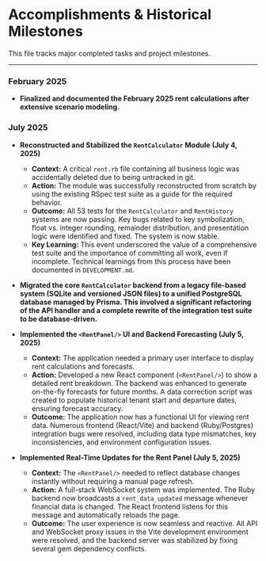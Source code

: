 # Accomplishments & Historical Milestones

This file tracks major completed tasks and project milestones.

---

### February 2025

*   **Finalized and documented the February 2025 rent calculations after extensive scenario modeling.**

### July 2025

*   **Reconstructed and Stabilized the `RentCalculator` Module (July 4, 2025)**
    *   **Context:** A critical `rent.rb` file containing all business logic was accidentally deleted due to being untracked in git.
    *   **Action:** The module was successfully reconstructed from scratch by using the existing RSpec test suite as a guide for the required behavior.
    - **Outcome:** All 53 tests for the `RentCalculator` and `RentHistory` systems are now passing. Key bugs related to key symbolization, float vs. integer rounding, remainder distribution, and presentation logic were identified and fixed. The system is now stable.
    *   **Key Learning:** This event underscored the value of a comprehensive test suite and the importance of committing all work, even if incomplete. Technical learnings from this process have been documented in `DEVELOPMENT.md`.

*   **Migrated the core `RentCalculator` backend from a legacy file-based system (SQLite and versioned JSON files) to a unified PostgreSQL database managed by Prisma. This involved a significant refactoring of the API handler and a complete rewrite of the integration test suite to be database-driven.**

*   **Implemented the `<RentPanel/>` UI and Backend Forecasting (July 5, 2025)**
    *   **Context:** The application needed a primary user interface to display rent calculations and forecasts.
    *   **Action:** Developed a new React component (`<RentPanel/>`) to show a detailed rent breakdown. The backend was enhanced to generate on-the-fly forecasts for future months. A data correction script was created to populate historical tenant start and departure dates, ensuring forecast accuracy.
    *   **Outcome:** The application now has a functional UI for viewing rent data. Numerous frontend (React/Vite) and backend (Ruby/Postgres) integration bugs were resolved, including data type mismatches, key inconsistencies, and environment configuration issues. 

*   **Implemented Real-Time Updates for the Rent Panel (July 5, 2025)**
    *   **Context:** The `<RentPanel/>` needed to reflect database changes instantly without requiring a manual page refresh.
    *   **Action:** A full-stack WebSocket system was implemented. The Ruby backend now broadcasts a `rent_data_updated` message whenever financial data is changed. The React frontend listens for this message and automatically reloads the page.
    *   **Outcome:** The user experience is now seamless and reactive. All API and WebSocket proxy issues in the Vite development environment were resolved, and the backend server was stabilized by fixing several gem dependency conflicts. 